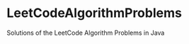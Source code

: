 LeetCodeAlgorithmProblems
=========================

Solutions of the LeetCode Algorithm Problems in Java

